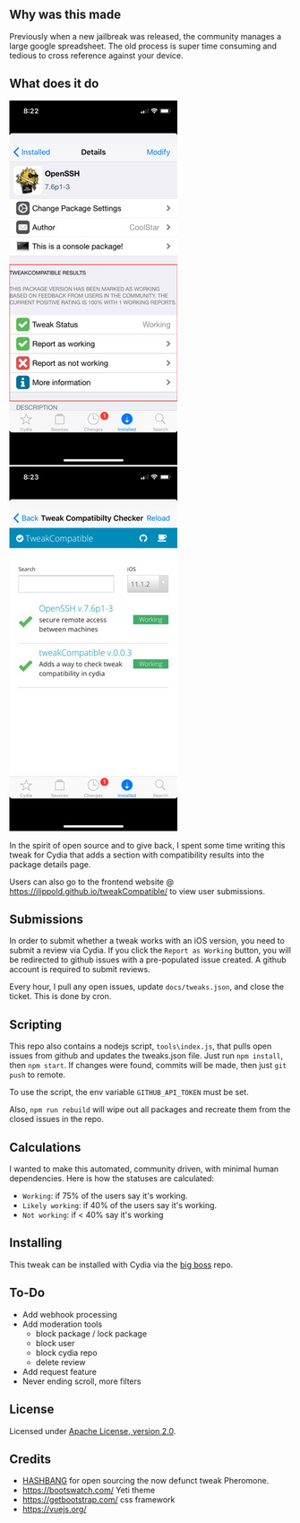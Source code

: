 ## Why was this made

Previously when a new jailbreak was released, the community manages a large google spreadsheet. The old process is super time consuming and tedious to cross reference against your device.

## What does it do

![Screenshot](docs/screenshot1.jpg?raw=true "Screenshot1")
![Screenshot](docs/screenshot2.jpg?raw=true "Screenshot2")

In the spirit of open source and to give back, I spent some time writing this tweak for Cydia that adds a section with compatibility results into the package details page.

Users can also go to the frontend website @ https://jlippold.github.io/tweakCompatible/ to view user submissions.

## Submissions

In order to submit whether a tweak works with an iOS version, you need to submit a review via Cydia. If you click the `Report as Working` button, you will be redirected to github issues with a pre-populated issue created. A github account is required to submit reviews.

Every hour, I pull any open issues, update `docs/tweaks.json`, and close the ticket. This is done by cron.

## Scripting

This repo also contains a nodejs script, `tools\index.js`, that pulls open issues from github and updates the tweaks.json file. Just run `npm install`, then `npm start`. If changes were found, commits will be made, then just `git push` to remote.

To use the script, the env variable `GITHUB_API_TOKEN` must be set.

Also, `npm run rebuild` will wipe out all packages and recreate them from the closed issues in the repo.

## Calculations

I wanted to make this automated, community driven, with minimal human dependencies. Here is how the statuses are calculated:

 - `Working`: if 75% of the users say it's working. 
 - `Likely working`: if 40% of the users say it's working. 
 - `Not working`: if < 40% say it's working

## Installing

This tweak can be installed with Cydia via the [big boss](http://apt.thebigboss.org/onepackage.php?bundleid=bz.jed.tweakcompatible) repo.

## To-Do

 - Add webhook processing
 - Add moderation tools
    - block package / lock package
    - block user
    - block cydia repo
    - delete review
 - Add request feature
 - Never ending scroll, more filters

## License

Licensed under [Apache License, version 2.0](https://www.apache.org/licenses/LICENSE-2.0.html).

## Credits

 - [HASHBANG](https://github.com/hbang) for open sourcing the now defunct tweak Pheromone.
 - https://bootswatch.com/ Yeti theme
 - https://getbootstrap.com/ css framework
 - https://vuejs.org/